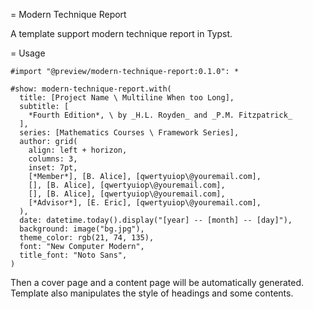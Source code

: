 = Modern Technique Report

A template support modern technique report in Typst.

= Usage

```typ
#import "@preview/modern-technique-report:0.1.0": *

#show: modern-technique-report.with(
  title: [Project Name \ Multiline When too Long],
  subtitle: [
    *Fourth Edition*, \ by _H.L. Royden_ and _P.M. Fitzpatrick_
  ],
  series: [Mathematics Courses \ Framework Series],
  author: grid(
    align: left + horizon,
    columns: 3,
    inset: 7pt,
    [*Member*], [B. Alice], [qwertyuiop\@youremail.com],
    [], [B. Alice], [qwertyuiop\@youremail.com],
    [], [B. Alice], [qwertyuiop\@youremail.com],
    [*Advisor*], [E. Eric], [qwertyuiop\@youremail.com],
  ),
  date: datetime.today().display("[year] -- [month] -- [day]"),
  background: image("bg.jpg"),
  theme_color: rgb(21, 74, 135),
  font: "New Computer Modern",
  title_font: "Noto Sans",
)
```

Then a cover page and a content page will be automatically generated. Template also manipulates the style of headings and some contents.
